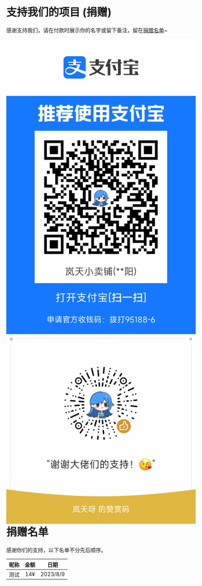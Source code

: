 # 支持我们的项目 (捐赠)
感谢支持我们，请在付款时展示你的名字或留下备注，留在[捐赠名单](#捐赠名单)~

<p>
<img align="left" src="/assets/img/alipay.jpg" title="支付宝" alt="支付宝" />
<img align="right" src="/assets/img/wechat_reward_qrcode.png" title="微信" alt="微信" />
</p>

# 捐赠名单
感谢你们的支持，以下名单不分先后顺序。

| 昵称 | 金额 | 日期 |
|:--:|:--:|:--:|
|测试|14¥|2023/8/9|